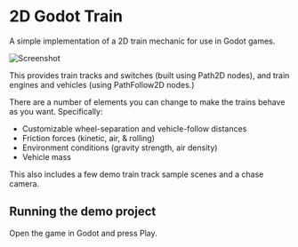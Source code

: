# 2D Godot Train
A simple implementation of a 2D train mechanic for use in Godot games.

![Screenshot](https://raw.githubusercontent.com/moonbench/simple-godot-train/master/Resources/Screenshot.png)

This provides train tracks and switches (built using Path2D nodes), and train engines and vehicles (using PathFollow2D nodes.)

There are a number of elements you can change to make the trains behave as you want. Specifically:
* Customizable wheel-separation and vehicle-follow distances
* Friction forces (kinetic, air, & rolling)
* Environment conditions (gravity strength, air density)
* Vehicle mass

This also includes a few demo train track sample scenes and a chase camera.

## Running the demo project
Open the game in Godot and press Play.
